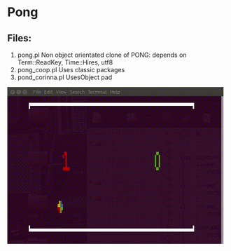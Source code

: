 # Pong

## Files:
1) pong.pl   Non object orientated clone of PONG: depends on Term::ReadKey, Time::Hires, utf8
2) pong_coop.pl   Uses classic packages
3) pond_corinna.pl  UsesObject pad

![Pong](https://github.com/saiftynet/dummyrepo/blob/main/Pooppi/pong.gif)
